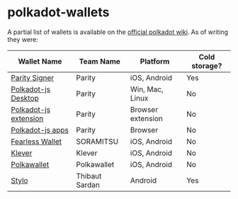 # polkadot-wallets

A partial list of wallets is available on the [official polkadot wiki](https://wiki.polkadot.network/docs/build-wallets). As of writing they were:

| Wallet Name                                                       | Team Name      | Platform          | Cold storage? |
| ----------------------------------------------------------------- | -------------- | ----------------- | ------------- |
| [Parity Signer](https://www.parity.io/signer/)                    | Parity         | iOS, Android      | Yes           |
| [Polkadot-js Desktop](https://github.com/polkadot-js/apps/)       | Parity         | Win, Mac, Linux   | No            |
| [Polkadot-js extension](https://github.com/polkadot-js/extension) | Parity         | Browser extension | No            |
| [Polkadot-js apps](https://polkadot.js.org/apps/#/accounts)       | Parity         | Browser           | No            |
| [Fearless Wallet](https://fearlesswallet.io/)                     | SORAMITSU      | iOS, Android      | No            |
| [Klever](https://klever.io/)                                      | Klever         | iOS, Android      | No            |
| [Polkawallet](https://polkawallet.io/)                            | Polkawallet    | iOS, Android      | No            |
| [Stylo](https://stylo-app.com/)                                   | Thibaut Sardan | Android           | Yes           |
